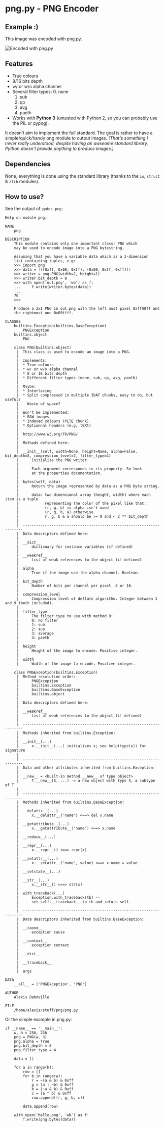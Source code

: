 # png.py - PNG Encoder

## Example :)

This image was encoded with png.py.

![Encoded with png.py](hello.png)

## Features

* True colours
* 8/16 bits depth
* w/ or w/o alpha channel
* Several filter types:
    0. none
    1. sub
    2. up
    3. avg
    4. paeth
* Works with **Python 3** (untested with Python 2, so you can probably use the PIL or pypng).

It doesn't aim to implement the full standard. The goal is rather to have a simple/quick/handy png module to output images. _(That's something I never really understood, despite having an awseome standard library, Python doesn't provide anything to produce images.)_

## Dependencies

None, everything is done using the standard library (thanks to the `io`, `struct` & `zlib` modules).

## How to use?

See the output of `pydoc png`:

    Help on module png:
    
    NAME
        png
    
    DESCRIPTION
        This module contains only one important class: PNG which
        may be used to encode image into a PNG bytestring.
        
        Assuming that you have a variable data which is a 2-dimension
        list containing tuples, e.g:
        >>> import png
        >>> data = [[(0xff, 0x00, 0xff), (0x00, 0xff, 0xff)]]
        >>> writer = png.PNG(width=2, height=1)
        >>> writer.bit_depth = 8
        >>> with open('out.png', 'wb') as f:
        ...     f.write(writer.bytes(data))
        ... 
        70
        >>> 
        
        Produce a 2x1 PNG in out.png with the left most pixel 0xff00ff and
        the rightmost one 0x00ffff.
    
    CLASSES
        builtins.Exception(builtins.BaseException)
            PNGException
        builtins.object
            PNG
        
        class PNG(builtins.object)
         |  This class is used to encode an image into a PNG.
         |  
         |  Implements:
         |  * True colours
         |  * w/ or w/o alpha channel
         |  * 8 or 16 bits depth
         |  * Different filter types (none, sub, up, avg, paeth)
         |  
         |  Maybe:
         |  * Interlacing
         |  * Split compressed in multiple IDAT chunks, easy to do, but useful?
         |    Waste of space?
         |  
         |  Won't be implemented:
         |  * B&W images
         |  * Indexed colours (PLTE chunk)
         |  * Optionnal headers (e.g. tEXt)
         |  
         |  http://www.w3.org/TR/PNG/
         |  
         |  Methods defined here:
         |  
         |  __init__(self, width=None, height=None, alpha=False, bit_depth=8, compression_level=7, filter_type=4)
         |      Initialize the PNG writer.
         |      
         |      Each argument corresponds to its property. So look
         |      at the properties documentation.
         |  
         |  bytes(self, data)
         |      Return the image represented by data as a PNG byte string.
         |      
         |      data: two dimensional array (height, width) where each item is a tuple
         |            representing the color of the pixel like that:
         |            (r, g, b) is alpha isn't used
         |            (r, g, b, a) otherwise.
         |            r, g, b & a should be >= 0 and < 2 ** bit_depth
         |  
         |  ----------------------------------------------------------------------
         |  Data descriptors defined here:
         |  
         |  __dict__
         |      dictionary for instance variables (if defined)
         |  
         |  __weakref__
         |      list of weak references to the object (if defined)
         |  
         |  alpha
         |      True if the image use the alpha channel. Boolean.
         |  
         |  bit_depth
         |      Number of bits per channel per pixel. 8 or 16.
         |  
         |  compression_level
         |      Compression level of deflate algorithm. Integer between 1 and 9 (both included).
         |  
         |  filter_type
         |      The filter type to use with method 0:
         |      0: no filter
         |      1: sub
         |      2: sup
         |      3: average
         |      4: paeth
         |  
         |  height
         |      Height of the image to encode. Positive integer.
         |  
         |  width
         |      Width of the image to encode. Positive integer.
        
        class PNGException(builtins.Exception)
         |  Method resolution order:
         |      PNGException
         |      builtins.Exception
         |      builtins.BaseException
         |      builtins.object
         |  
         |  Data descriptors defined here:
         |  
         |  __weakref__
         |      list of weak references to the object (if defined)
         |  
         |  ----------------------------------------------------------------------
         |  Methods inherited from builtins.Exception:
         |  
         |  __init__(...)
         |      x.__init__(...) initializes x; see help(type(x)) for signature
         |  
         |  ----------------------------------------------------------------------
         |  Data and other attributes inherited from builtins.Exception:
         |  
         |  __new__ = <built-in method __new__ of type object>
         |      T.__new__(S, ...) -> a new object with type S, a subtype of T
         |  
         |  ----------------------------------------------------------------------
         |  Methods inherited from builtins.BaseException:
         |  
         |  __delattr__(...)
         |      x.__delattr__('name') <==> del x.name
         |  
         |  __getattribute__(...)
         |      x.__getattribute__('name') <==> x.name
         |  
         |  __reduce__(...)
         |  
         |  __repr__(...)
         |      x.__repr__() <==> repr(x)
         |  
         |  __setattr__(...)
         |      x.__setattr__('name', value) <==> x.name = value
         |  
         |  __setstate__(...)
         |  
         |  __str__(...)
         |      x.__str__() <==> str(x)
         |  
         |  with_traceback(...)
         |      Exception.with_traceback(tb) --
         |      set self.__traceback__ to tb and return self.
         |  
         |  ----------------------------------------------------------------------
         |  Data descriptors inherited from builtins.BaseException:
         |  
         |  __cause__
         |      exception cause
         |  
         |  __context__
         |      exception context
         |  
         |  __dict__
         |  
         |  __traceback__
         |  
         |  args
    
    DATA
        __all__ = ['PNGException', 'PNG']
    
    AUTHOR
        Alexis Daboville
    
    FILE
        /home/alexis/stuff/png/png.py
    

Or the simple example in png.py:

    if __name__ == '__main__':
        w, h = 256, 256
        png = PNG(w, h)
        png.alpha = True
        png.bit_depth = 8
        png.filter_type = 4
    
        data = []
    
        for a in range(h):
            row = []
            for b in range(w):
                r = ~(a & b) & 0xff
                g = (a | ~b) & 0xff
                b = (~a & b) & 0xff
                c = (a ^ b) & 0xff
                row.append((r, g, b, c))
    
            data.append(row)
    
        with open('hello.png', 'wb') as f:
            f.write(png.bytes(data))
    

